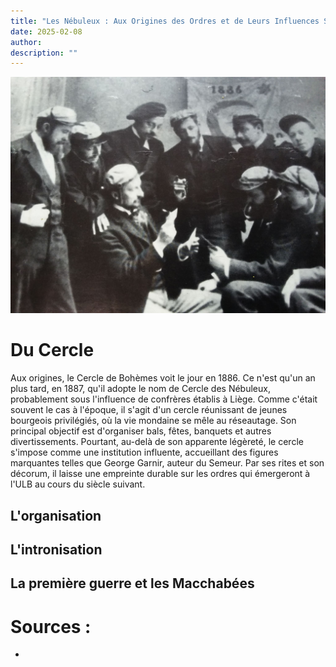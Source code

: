 ```yaml
---
title: "Les Nébuleux : Aux Origines des Ordres et de Leurs Influences Secrètes"
date: 2025-02-08
author:
description: ""
---
```


![](nébuleux.jpg)

# Du Cercle 

Aux origines, le Cercle de Bohèmes voit le jour en 1886. Ce n'est qu'un an plus tard, en 1887, qu'il adopte le nom de Cercle des Nébuleux, probablement sous l'influence de confrères établis à Liège. Comme c'était souvent le cas à l'époque, il s'agit d'un cercle réunissant de jeunes bourgeois privilégiés, où la vie mondaine se mêle au réseautage. Son principal objectif est d'organiser bals, fêtes, banquets et autres divertissements. Pourtant, au-delà de son apparente légèreté, le cercle s'impose comme une institution influente, accueillant des figures marquantes telles que George Garnir, auteur du Semeur. Par ses rites et son décorum, il laisse une empreinte durable sur les ordres qui émergeront à l'ULB au cours du siècle suivant.

## L'organisation

## L'intronisation

## La première guerre et les Macchabées



# Sources : 
- 